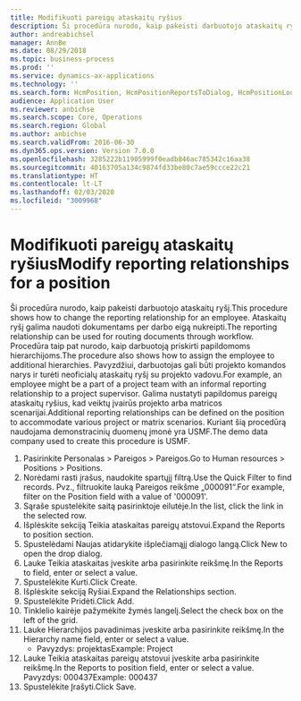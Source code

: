 ```yaml
---
title: Modifikuoti pareigų ataskaitų ryšius
description: Ši procedūra nurodo, kaip pakeisti darbuotojo ataskaitų ryšį.
author: andreabichsel
manager: AnnBe
ms.date: 08/29/2018
ms.topic: business-process
ms.prod: ''
ms.service: dynamics-ax-applications
ms.technology: ''
ms.search.form: HcmPosition, HcmPositionReportsToDialog, HcmPositionLookup
audience: Application User
ms.reviewer: anbichse
ms.search.scope: Core, Operations
ms.search.region: Global
ms.author: anbichse
ms.search.validFrom: 2016-06-30
ms.dyn365.ops.version: Version 7.0.0
ms.openlocfilehash: 3285222b11905999f0eadb846ac785342c16aa38
ms.sourcegitcommit: 40163705a134c9874fd33be80c7ae59ccce22c21
ms.translationtype: HT
ms.contentlocale: lt-LT
ms.lasthandoff: 02/03/2020
ms.locfileid: "3009968"
---
```

# <a name="modify-reporting-relationships-for-a-position"></a><span data-ttu-id="75990-103">Modifikuoti pareigų ataskaitų ryšius</span><span class="sxs-lookup"><span data-stu-id="75990-103">Modify reporting relationships for a position</span></span>



<span data-ttu-id="75990-104">Ši procedūra nurodo, kaip pakeisti darbuotojo ataskaitų ryšį.</span><span class="sxs-lookup"><span data-stu-id="75990-104">This procedure shows how to change the reporting relationship for an employee.</span></span> <span data-ttu-id="75990-105">Ataskaitų ryšį galima naudoti dokumentams per darbo eigą nukreipti.</span><span class="sxs-lookup"><span data-stu-id="75990-105">The reporting relationship can be used for routing documents through workflow.</span></span> <span data-ttu-id="75990-106">Procedūra taip pat nurodo, kaip darbuotoją priskirti papildomoms hierarchijoms.</span><span class="sxs-lookup"><span data-stu-id="75990-106">The procedure also shows how to assign the employee to additional hierarchies.</span></span> <span data-ttu-id="75990-107">Pavyzdžiui, darbuotojas gali būti projekto komandos narys ir turėti neoficialų ataskaitų ryšį su projekto vadovu.</span><span class="sxs-lookup"><span data-stu-id="75990-107">For example, an employee might be a part of a project team with an informal reporting relationship to a project supervisor.</span></span> <span data-ttu-id="75990-108">Galima nustatyti papildomus pareigų ataskaitų ryšius, kad veiktų įvairūs projekto arba matricos scenarijai.</span><span class="sxs-lookup"><span data-stu-id="75990-108">Additional reporting relationships can be defined on the position to accommodate various project or matrix scenarios.</span></span> <span data-ttu-id="75990-109">Kuriant šią procedūrą naudojama demonstracinių duomenų įmonė yra USMF.</span><span class="sxs-lookup"><span data-stu-id="75990-109">The demo data company used to create this procedure is USMF.</span></span>

1. <span data-ttu-id="75990-110">Pasirinkite Personalas > Pareigos > Pareigos.</span><span class="sxs-lookup"><span data-stu-id="75990-110">Go to Human resources > Positions > Positions.</span></span>
2. <span data-ttu-id="75990-111">Norėdami rasti įrašus, naudokite spartųjį filtrą.</span><span class="sxs-lookup"><span data-stu-id="75990-111">Use the Quick Filter to find records.</span></span> <span data-ttu-id="75990-112">Pvz., filtruokite lauką Pareigos reikšme „000091“.</span><span class="sxs-lookup"><span data-stu-id="75990-112">For example, filter on the Position field with a value of '000091'.</span></span>
3. <span data-ttu-id="75990-113">Sąraše spustelėkite saitą pasirinktoje eilutėje.</span><span class="sxs-lookup"><span data-stu-id="75990-113">In the list, click the link in the selected row.</span></span>
4. <span data-ttu-id="75990-114">Išplėskite sekciją Teikia ataskaitas pareigų atstovui.</span><span class="sxs-lookup"><span data-stu-id="75990-114">Expand the Reports to position section.</span></span>
5. <span data-ttu-id="75990-115">Spustelėdami Naujas atidarykite išplečiamąjį dialogo langą.</span><span class="sxs-lookup"><span data-stu-id="75990-115">Click New to open the drop dialog.</span></span>
6. <span data-ttu-id="75990-116">Lauke Teikia ataskaitas įveskite arba pasirinkite reikšmę.</span><span class="sxs-lookup"><span data-stu-id="75990-116">In the Reports to field, enter or select a value.</span></span>
7. <span data-ttu-id="75990-117">Spustelėkite Kurti.</span><span class="sxs-lookup"><span data-stu-id="75990-117">Click Create.</span></span>
8. <span data-ttu-id="75990-118">Išplėskite sekciją Ryšiai.</span><span class="sxs-lookup"><span data-stu-id="75990-118">Expand the Relationships section.</span></span>
9. <span data-ttu-id="75990-119">Spustelėkite Pridėti.</span><span class="sxs-lookup"><span data-stu-id="75990-119">Click Add.</span></span>
10. <span data-ttu-id="75990-120">Tinklelio kairėje pažymėkite žymės langelį.</span><span class="sxs-lookup"><span data-stu-id="75990-120">Select the check box on the left of the grid.</span></span>
11. <span data-ttu-id="75990-121">Lauke Hierarchijos pavadinimas įveskite arba pasirinkite reikšmę.</span><span class="sxs-lookup"><span data-stu-id="75990-121">In the Hierarchy name field, enter or select a value.</span></span>
    * <span data-ttu-id="75990-122">Pavyzdys: projektas</span><span class="sxs-lookup"><span data-stu-id="75990-122">Example: Project</span></span>  
12. <span data-ttu-id="75990-123">Lauke Teikia ataskaitas pareigų atstovui įveskite arba pasirinkite reikšmę.</span><span class="sxs-lookup"><span data-stu-id="75990-123">In the Reports to position field, enter or select a value.</span></span>  <span data-ttu-id="75990-124">Pavyzdys: 000437</span><span class="sxs-lookup"><span data-stu-id="75990-124">Example:  000437</span></span>
13. <span data-ttu-id="75990-125">Spustelėkite Įrašyti.</span><span class="sxs-lookup"><span data-stu-id="75990-125">Click Save.</span></span>

